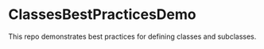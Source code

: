 # ClassesBestPracticesDemo
This repo demonstrates best practices for defining classes and subclasses.
